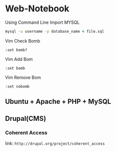 # Web-Notebook
Using Command Line Import MYSQL

```cmd
mysql -u username -p database_name < file.sql
```
Vim Check Bomb

```vim
:set bomb?
```

Vim Add Bom

```vim
:set bomb
```

Vim Remove Bom

```vim
:set nobomb
```

## Ubuntu + Apache + PHP + MySQL

## Drupal(CMS)


### Coherent Access
link: `http://drupal.org/project/coherent_access`
